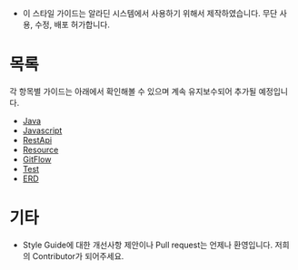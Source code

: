- 이 스타일 가이드는 알라딘 시스템에서 사용하기 위해서 제작하였습니다. 무단 사용, 수정, 배포 허가합니다.

# 목록
각 항목별 가이드는 아래에서 확인해볼 수 있으며 계속 유지보수되어 추가될 예정입니다.
- [Java](Java.md)
- [Javascript](Javascript.md)
- [RestApi](RestApi.md)
- [Resource](Resource.md)
- [GitFlow](GitFlow.md)
- [Test](Test.md)
- [ERD](Erd.md)

# 기타
- Style Guide에 대한 개선사항 제안이나 Pull request는 언제나 환영입니다. 저희의 Contributor가 되어주세요.


